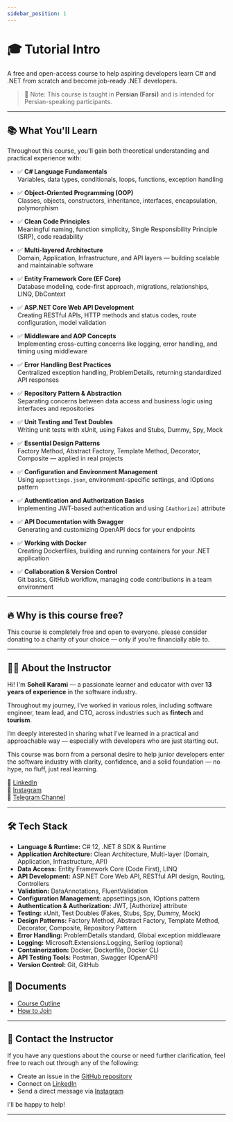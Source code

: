 ```yaml
---
sidebar_position: 1
---
```


# 🎓 Tutorial Intro

A free and open-access course to help aspiring developers learn C# and .NET from scratch and become job-ready .NET developers.

> 📌 Note: This course is taught in **Persian (Farsi)** and is intended for Persian-speaking participants.

---

## 📚 What You'll Learn

Throughout this course, you'll gain both theoretical understanding and practical experience with:

- ✅ **C# Language Fundamentals**  
  Variables, data types, conditionals, loops, functions, exception handling

- ✅ **Object-Oriented Programming (OOP)**  
  Classes, objects, constructors, inheritance, interfaces, encapsulation, polymorphism

- ✅ **Clean Code Principles**  
  Meaningful naming, function simplicity, Single Responsibility Principle (SRP), code readability

- ✅ **Multi-layered Architecture**  
  Domain, Application, Infrastructure, and API layers — building scalable and maintainable software

- ✅ **Entity Framework Core (EF Core)**  
  Database modeling, code-first approach, migrations, relationships, LINQ, DbContext

- ✅ **ASP.NET Core Web API Development**  
  Creating RESTful APIs, HTTP methods and status codes, route configuration, model validation

- ✅ **Middleware and AOP Concepts**  
  Implementing cross-cutting concerns like logging, error handling, and timing using middleware

- ✅ **Error Handling Best Practices**  
  Centralized exception handling, ProblemDetails, returning standardized API responses

- ✅ **Repository Pattern & Abstraction**  
  Separating concerns between data access and business logic using interfaces and repositories

- ✅ **Unit Testing and Test Doubles**  
  Writing unit tests with xUnit, using Fakes and Stubs, Dummy, Spy, Mock

- ✅ **Essential Design Patterns**  
  Factory Method, Abstract Factory, Template Method, Decorator, Composite — applied in real projects

- ✅ **Configuration and Environment Management**  
  Using `appsettings.json`, environment-specific settings, and IOptions pattern

- ✅ **Authentication and Authorization Basics**  
  Implementing JWT-based authentication and using `[Authorize]` attribute

- ✅ **API Documentation with Swagger**  
  Generating and customizing OpenAPI docs for your endpoints

- ✅ **Working with Docker**  
  Creating Dockerfiles, building and running containers for your .NET application

- ✅ **Collaboration & Version Control**  
  Git basics, GitHub workflow, managing code contributions in a team environment

---

## 🔥 Why is this course free?

This course is completely free and open to everyone. please consider donating to a charity of your choice — only if you're financially able to.

---

## 👨‍🏫 About the Instructor

Hi! I'm **Soheil Karami** — a passionate learner and educator with over **13 years of experience** in the software industry.

Throughout my journey, I've worked in various roles, including software engineer, team lead, and CTO, across industries such as **fintech** and **tourism**.

I’m deeply interested in sharing what I’ve learned in a practical and approachable way — especially with developers who are just starting out.

This course was born from a personal desire to help junior developers enter the software industry with clarity, confidence, and a solid foundation — no hype, no fluff, just real learning.

📎 [LinkedIn](https://www.linkedin.com/in/soheilkarami/)  
📎 [Instagram](https://www.instagram.com/soheilkarami92/)  
📎 [Telegram Channel](https://t.me/DotNetFromZeroBySoheilKarami)

---

## 🛠 Tech Stack

- **Language & Runtime:** C# 12, .NET 8 SDK & Runtime
- **Application Architecture:** Clean Architecture, Multi-layer (Domain, Application, Infrastructure, API)
- **Data Access:** Entity Framework Core (Code First), LINQ
- **API Development:** ASP.NET Core Web API, RESTful API design, Routing, Controllers
- **Validation:** DataAnnotations, FluentValidation
- **Configuration Management:** appsettings.json, IOptions pattern
- **Authentication & Authorization:** JWT, [Authorize] attribute
- **Testing:** xUnit, Test Doubles (Fakes, Stubs, Spy, Dummy, Mock)
- **Design Patterns:** Factory Method, Abstract Factory, Template Method, Decorator, Composite, Repository Pattern
- **Error Handling:** ProblemDetails standard, Global exception middleware
- **Logging:** Microsoft.Extensions.Logging, Serilog (optional)
- **Containerization:** Docker, Dockerfile, Docker CLI
- **API Testing Tools:** Postman, Swagger (OpenAPI)
- **Version Control:** Git, GitHub

## 📄 Documents

- [Course Outline](/docs/Information/course-outline.md)
- [How to Join](/docs/Information/how-to-join.md)

---

## 📩 Contact the Instructor

If you have any questions about the course or need further clarification, feel free to reach out through any of the following:

- Create an issue in the [GitHub repository](https://github.com/sohilww)
- Connect on [LinkedIn](https://www.linkedin.com/in/soheilkarami/)
- Send a direct message via [Instagram](https://www.instagram.com/soheilkarami92/)

I'll be happy to help!

---
